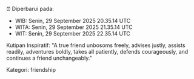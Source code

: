 ⏰ Diperbarui pada:
- WIB: Senin, 29 September 2025 20.35.14 UTC
- WITA: Senin, 29 September 2025 21.35.14 UTC
- WIT: Senin, 29 September 2025 22.35.14 UTC

Kutipan Inspiratif:
"A true friend unbosoms freely, advises justly, assists readily, adventures boldly, takes all patiently, defends courageously, and continues a friend unchangeably."


Kategori: friendship

